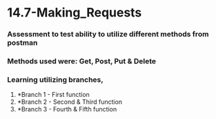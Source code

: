 # 14.7-Making_Requests

### Assessment to test ability to utilize different methods from postman

### Methods used were: Get, Post, Put & Delete

### Learning utilizing branches,
1) *Branch 1 - First function
2) *Branch 2 - Second & Third function
3) *Branch 3 - Fourth & Fifth function
